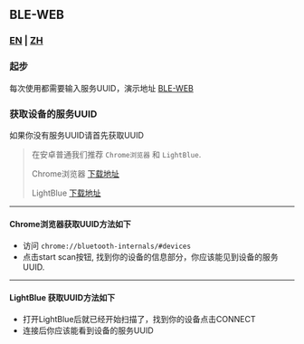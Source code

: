 ## BLE-WEB
### [EN]("https://gitee.com/JHPatchouli_Admin/ble-web/blob/master/README.md") | [ZH]("https://gitee.com/JHPatchouli_Admin/ble-web/blob/master/README_ZH.md")
### 起步
每次使用都需要输入服务UUID，演示地址 [BLE-WEB](https://jhpatchouli_admin.gitee.io/ble-web)

### 获取设备的服务UUID
如果你没有服务UUID请首先获取UUID

> 在安卓普通我们推荐 `Chrome浏览器` 和 `LightBlue`.
>
> Chrome浏览器 [下载地址]("https://play.google.com/store/apps/details?id=com.android.chrome")
>
> LightBlue [下载地址]("https://play.google.com/store/apps/details?id=com.punchthrough.lightblueexplorer")
--------
#### Chrome浏览器获取UUID方法如下
* 访问 `chrome://bluetooth-internals/#devices`
* 点击start scan按钮, 找到你的设备的信息部分，你应该能见到设备的服务UUID.
--------
#### LightBlue 获取UUID方法如下
* 打开LightBlue后就已经开始扫描了，找到你的设备点击CONNECT
* 连接后你应该能看到设备的服务UUID
